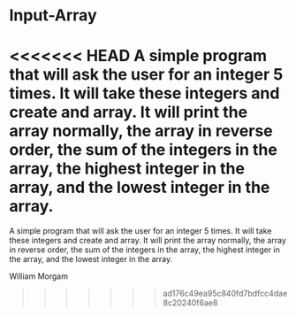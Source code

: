 # Input-Array
 
<<<<<<< HEAD
A simple program that will ask the user for an integer 5 times. It will take these integers and create and array. It will print the array normally, the array in reverse 
order, the sum of the integers in the array, the highest integer in the array, and the lowest integer in the array.
=======
A simple program that will ask the user for an integer 5 times. It will take these integers and create and array. It will print the array normally, the array in reverse order, the sum of the integers in the array, the highest integer in the array, 
and the lowest integer in the array.

William Morgam
>>>>>>> ad176c49ea95c840fd7bdfcc4dae8c20240f6ae8
